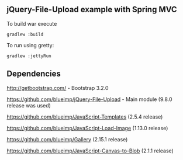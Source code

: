 jQuery-File-Upload example with Spring MVC
------------------------------------------

To build war execute

`gradlew :build`

To run using gretty:

`gradlew :jettyRun`

## Dependencies

http://getbootstrap.com/ - Bootstrap 3.2.0

https://github.com/blueimp/jQuery-File-Upload - Main module (9.8.0 release was used)

https://github.com/blueimp/JavaScript-Templates (2.5.4 release)

https://github.com/blueimp/JavaScript-Load-Image (1.13.0 release)

https://github.com/blueimp/Gallery (2.15.1 release)

https://github.com/blueimp/JavaScript-Canvas-to-Blob (2.1.1 release)